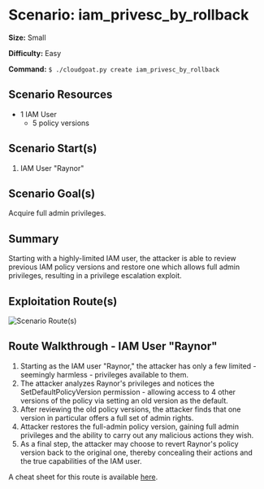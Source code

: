 # Scenario: iam_privesc_by_rollback

**Size:** Small

**Difficulty:** Easy

**Command:** `$ ./cloudgoat.py create iam_privesc_by_rollback`

## Scenario Resources

* 1 IAM User
  * 5 policy versions

## Scenario Start(s)

1. IAM User "Raynor"

## Scenario Goal(s)

Acquire full admin privileges.

## Summary

Starting with a highly-limited IAM user, the attacker is able to review previous IAM policy versions and restore one which allows full admin privileges, resulting in a privilege escalation exploit.

## Exploitation Route(s)

![Scenario Route(s)](https://www.lucidchart.com/publicSegments/view/acef779c-51ce-4582-b4d2-19ae92b7f170/image.png)

## Route Walkthrough - IAM User "Raynor"

1. Starting as the IAM user "Raynor," the attacker has only a few limited - seemingly harmless - privileges available to them.
2. The attacker analyzes Raynor's privileges and notices the SetDefaultPolicyVersion permission - allowing access to 4 other versions of the policy via setting an old version as the default.
3. After reviewing the old policy versions, the attacker finds that one version in particular offers a full set of admin rights.
4. Attacker restores the full-admin policy version, gaining full admin privileges and the ability to carry out any malicious actions they wish.
5. As a final step, the attacker may choose to revert Raynor's policy version back to the original one, thereby concealing their actions and the true capabilities of the IAM user.

A cheat sheet for this route is available [here](./cheat_sheet_raynor.md).